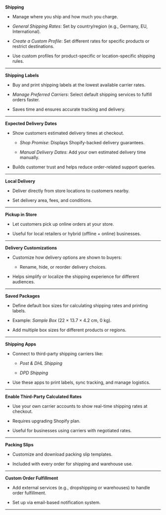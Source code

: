 **Shipping**

- Manage where you ship and how much you charge.
    
- _General Shipping Rates_: Set by country/region (e.g., Germany, EU, International).
    
- _Create a Custom Profile_: Set different rates for specific products or restrict destinations.
    
- Use custom profiles for product-specific or location-specific shipping rules.
    

---

**Shipping Labels**

- Buy and print shipping labels at the lowest available carrier rates.
    
- _Manage Preferred Carriers_: Select default shipping services to fulfill orders faster.
    
- Saves time and ensures accurate tracking and delivery.
    

---

**Expected Delivery Dates**

- Show customers estimated delivery times at checkout.
    
    - _Shop Promise_: Displays Shopify-backed delivery guarantees.
        
    - _Manual Delivery Dates_: Add your own estimated delivery time manually.
        
- Builds customer trust and helps reduce order-related support queries.
    

---

**Local Delivery**

- Deliver directly from store locations to customers nearby.
    
- Set delivery area, fees, and conditions.
    

---

**Pickup in Store**

- Let customers pick up online orders at your store.
    
- Useful for local retailers or hybrid (offline + online) businesses.
    

---

**Delivery Customizations**

- Customize how delivery options are shown to buyers:
    
    - Rename, hide, or reorder delivery choices.
        
- Helps simplify or localize the shipping experience for different audiences.
    

---

**Saved Packages**

- Define default box sizes for calculating shipping rates and printing labels.
    
- Example: _Sample Box_ (22 × 13.7 × 4.2 cm, 0 kg).
    
- Add multiple box sizes for different products or regions.
    

---

**Shipping Apps**

- Connect to third-party shipping carriers like:
    
    - _Post & DHL Shipping_
        
    - _DPD Shipping_
        
- Use these apps to print labels, sync tracking, and manage logistics.
    

---

**Enable Third-Party Calculated Rates**

- Use your own carrier accounts to show real-time shipping rates at checkout.
    
- Requires upgrading Shopify plan.
    
- Useful for businesses using carriers with negotiated rates.
    

---

**Packing Slips**

- Customize and download packing slip templates.
    
- Included with every order for shipping and warehouse use.
    

---

**Custom Order Fulfillment**

- Add external services (e.g., dropshipping or warehouses) to handle order fulfillment.
    
- Set up via email-based notification system.
    

---
